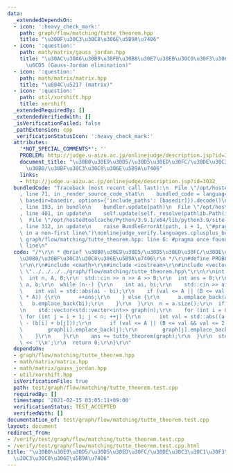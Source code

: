 ```yaml
---
data:
  _extendedDependsOn:
  - icon: ':heavy_check_mark:'
    path: graph/flow/matching/tutte_theorem.hpp
    title: "\u30BF\u30C3\u30C8\u306E\u5B9A\u7406"
  - icon: ':question:'
    path: math/matrix/gauss_jordan.hpp
    title: "\u30AC\u30A6\u30B9\u30FB\u30B8\u30E7\u30EB\u30C0\u30F3\u306E\u6D88\u53BB\
      \u6CD5 (Gauss-Jordan elimination)"
  - icon: ':question:'
    path: math/matrix/matrix.hpp
    title: "\u884C\u5217 (matrix)"
  - icon: ':question:'
    path: util/xorshift.hpp
    title: xorshift
  _extendedRequiredBy: []
  _extendedVerifiedWith: []
  _isVerificationFailed: false
  _pathExtension: cpp
  _verificationStatusIcon: ':heavy_check_mark:'
  attributes:
    '*NOT_SPECIAL_COMMENTS*': ''
    PROBLEM: http://judge.u-aizu.ac.jp/onlinejudge/description.jsp?id=3032
    document_title: "\u30B0\u30E9\u30D5/\u30D5\u30ED\u30FC/\u30DE\u30C3\u30C1\u30F3\
      \u30B0/\u30BF\u30C3\u30C8\u306E\u5B9A\u7406"
    links:
    - http://judge.u-aizu.ac.jp/onlinejudge/description.jsp?id=3032
  bundledCode: "Traceback (most recent call last):\n  File \"/opt/hostedtoolcache/Python/3.9.1/x64/lib/python3.9/site-packages/onlinejudge_verify/documentation/build.py\"\
    , line 71, in _render_source_code_stat\n    bundled_code = language.bundle(stat.path,\
    \ basedir=basedir, options={'include_paths': [basedir]}).decode()\n  File \"/opt/hostedtoolcache/Python/3.9.1/x64/lib/python3.9/site-packages/onlinejudge_verify/languages/cplusplus.py\"\
    , line 193, in bundle\n    bundler.update(path)\n  File \"/opt/hostedtoolcache/Python/3.9.1/x64/lib/python3.9/site-packages/onlinejudge_verify/languages/cplusplus_bundle.py\"\
    , line 401, in update\n    self.update(self._resolve(pathlib.Path(included), included_from=path))\n\
    \  File \"/opt/hostedtoolcache/Python/3.9.1/x64/lib/python3.9/site-packages/onlinejudge_verify/languages/cplusplus_bundle.py\"\
    , line 312, in update\n    raise BundleErrorAt(path, i + 1, \"#pragma once found\
    \ in a non-first line\")\nonlinejudge_verify.languages.cplusplus_bundle.BundleErrorAt:\
    \ graph/flow/matching/tutte_theorem.hpp: line 6: #pragma once found in a non-first\
    \ line\n"
  code: "/*\r\n * @brief \u30B0\u30E9\u30D5/\u30D5\u30ED\u30FC/\u30DE\u30C3\u30C1\u30F3\
    \u30B0/\u30BF\u30C3\u30C8\u306E\u5B9A\u7406\r\n */\r\n#define PROBLEM \"http://judge.u-aizu.ac.jp/onlinejudge/description.jsp?id=3032\"\
    \r\n\r\n#include <cmath>\r\n#include <iostream>\r\n#include <vector>\r\n#include\
    \ \"../../../../graph/flow/matching/tutte_theorem.hpp\"\r\n\r\nint main() {\r\n\
    \  int n, A, B;\r\n  std::cin >> n >> A >> B;\r\n  int ans = 0;\r\n  std::vector<int>\
    \ a, b;\r\n  while (n--) {\r\n    int ai, bi;\r\n    std::cin >> ai >> bi;\r\n\
    \    int val = std::abs(ai - bi);\r\n    if (val <= A || (B <= val && val <= 2\
    \ * A)) {\r\n      ++ans;\r\n    } else {\r\n      a.emplace_back(ai);\r\n   \
    \   b.emplace_back(bi);\r\n    }\r\n  }\r\n  n = a.size();\r\n  if (n > 0) {\r\
    \n    std::vector<std::vector<int>> graph(n);\r\n    for (int i = 0; i < n; ++i)\
    \ for (int j = i + 1; j < n; ++j) {\r\n      int val = std::abs((a[i] + a[j])\
    \ - (b[i] + b[j]));\r\n      if (val <= A || (B <= val && val <= 2 * A)) {\r\n\
    \        graph[i].emplace_back(j);\r\n        graph[j].emplace_back(i);\r\n  \
    \    }\r\n    }\r\n    ans += tutte_theorem(graph);\r\n  }\r\n  std::cout << ans\
    \ << '\\n';\r\n  return 0;\r\n}\r\n"
  dependsOn:
  - graph/flow/matching/tutte_theorem.hpp
  - math/matrix/matrix.hpp
  - math/matrix/gauss_jordan.hpp
  - util/xorshift.hpp
  isVerificationFile: true
  path: test/graph/flow/matching/tutte_theorem.test.cpp
  requiredBy: []
  timestamp: '2021-02-15 03:05:11+09:00'
  verificationStatus: TEST_ACCEPTED
  verifiedWith: []
documentation_of: test/graph/flow/matching/tutte_theorem.test.cpp
layout: document
redirect_from:
- /verify/test/graph/flow/matching/tutte_theorem.test.cpp
- /verify/test/graph/flow/matching/tutte_theorem.test.cpp.html
title: "\u30B0\u30E9\u30D5/\u30D5\u30ED\u30FC/\u30DE\u30C3\u30C1\u30F3\u30B0/\u30BF\
  \u30C3\u30C8\u306E\u5B9A\u7406"
---
```

